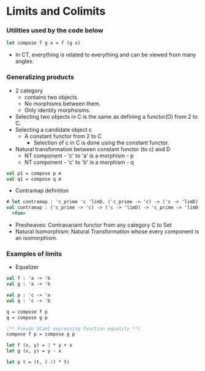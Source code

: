 # Limits and Colimits
### Utilities used by the code below
```ocaml
let compose f g x = f (g x)
```
- In CT, everything is related to everything and can be viewed from many angles.
### Generalizing products
- 2 category
  - contains two objects.
  - No morphisms between them.
  - Only identity morphsisms.
- Selecting two objects in C is the same as defining a functor(D) from 2 to C.
- Selecting a candidate object c
  - A constant functor from 2 to C
    - Selection of c in C is done using the constant functor.
- Natural transformation between constant functor (to c) and D
  - NT component - 'c' to 'a' is a morphism - p
  - NT component - 'c' to 'b' is a morphism - q
```OCaml
val p1 = compose p m
val q1 = compose q m
```
- Contramap definition
```ocaml
# let contramap : 'c_prime 'c 'limD. ('c_prime -> 'c) -> ('c -> 'limD) -> ('c_prime -> 'limD) = fun f u -> compose u f
val contramap : ('c_prime -> 'c) -> ('c -> 'limD) -> 'c_prime -> 'limD =
  <fun>
```
- Presheaves: Contravariant functor from any category C to Set
- Natural Isomorphism: Natural Transformation whose every component is an isomorphism.
### Examples of limits
- Equalizer
```OCaml
val f : 'a -> 'b
val g : 'a -> 'b
```
```OCaml
val p : 'c -> 'a
val q : 'c -> 'b
```
```OCaml
q = compose f p
q = compose g p
```
```OCaml
(** Pseudo OCaml expressing function equality **)
compose f p = compose g p
```
```ocaml
let f (x, y) = 2 * y + x
let g (x, y) = y - x
```
```OCaml
let p t = (t, (-2) * t)
```

